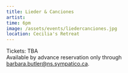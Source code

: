 ```yaml
---
title: Lieder & Canciones
artist: 
time: 6pm
image: /assets/events/liedercanciones.jpg
location: Cecilia's Retreat
---
```



Tickets: TBA  
Available by advance reservation only through [barbara.butler@ns.sympatico.ca](mailto:barbara.butler@ns.sympatico.ca).